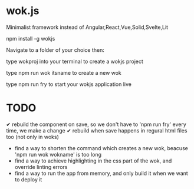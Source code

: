 # wok.js                                   
              
Minimalist framework instead of Angular,React,Vue,Solid,Svelte,Lit

npm install -g wokjs

Navigate to a folder of your choice then:

type    wokproj                  into your terminal to create a wokjs project

type    npm run wok itsname      to create a new wok

type    npm run fry              to start your wokjs application live


# TODO
✔ rebuild the component on save, so we don't have to 'npm run fry' every time, we make a change 
✔ rebuild when save happens in regural html files too (not only in woks) 
- find a way to shorten the command which creates a new wok, beacuse 'npm run wok wokname' is too long 
- find a way to achieve highlighting in the css part of the wok, and override linting errors
- find a way to run the app from memory, and only build it when we want to deploy it
